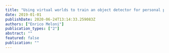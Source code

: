 ```yaml
---
title: "Using virtual worlds to train an object detector for personal protection equipment"
date: 2019-01-01
publishDate: 2020-06-24T13:14:33.259083Z
authors: ["Enrico Meloni"]
publication_types: ["2"]
abstract: ""
featured: false
publication: ""
---
```


